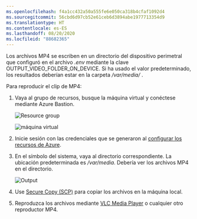 ```yaml
---
ms.openlocfilehash: f4a1cc432a50a555fe6e050ca318b4cfaf1092d4
ms.sourcegitcommit: 56cbd6d97cb52e61ceb6d3894abe1977713354d9
ms.translationtype: HT
ms.contentlocale: es-ES
ms.lasthandoff: 08/20/2020
ms.locfileid: "88682365"
---
```

Los archivos MP4 se escriben en un directorio del dispositivo perimetral que configuró en el archivo *.env* mediante la clave OUTPUT_VIDEO_FOLDER_ON_DEVICE. Si ha usado el valor predeterminado, los resultados deberían estar en la carpeta */var/media/* .

Para reproducir el clip de MP4:

1. Vaya al grupo de recursos, busque la máquina virtual y conéctese mediante Azure Bastion.

    ![Resource group](../../../media/quickstarts/resource-group.png)
    
    ![máquina virtual](../../../media/quickstarts/virtual-machine.png)
1. Inicie sesión con las credenciales que se generaron al [configurar los recursos de Azure](../../../detect-motion-emit-events-quickstart.md#set-up-azure-resources). 
1. En el símbolo del sistema, vaya al directorio correspondiente. La ubicación predeterminada es */var/media*. Debería ver los archivos MP4 en el directorio.

    ![Output](../../../media/quickstarts/samples-output.png) 

1. Use [Secure Copy (SCP)](../../../../../virtual-machines/linux/copy-files-to-linux-vm-using-scp.md) para copiar los archivos en la máquina local. 
1. Reproduzca los archivos mediante [VLC Media Player](https://www.videolan.org/vlc/) o cualquier otro reproductor MP4.
